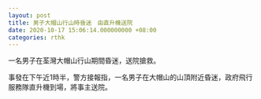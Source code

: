 ```yaml
---
layout: post
title: 男子大帽山行山時昏迷　由直升機送院
date: 2020-10-17 15:06:14.000000000 +08:00
categories: rthk
---
```


一名男子在荃灣大帽山行山期間昏迷，送院搶救。

事發在下午近1時半，警方接報指，一名男子在大帽山的山頂附近昏迷，政府飛行服務隊直升機到場，將事主送院。
